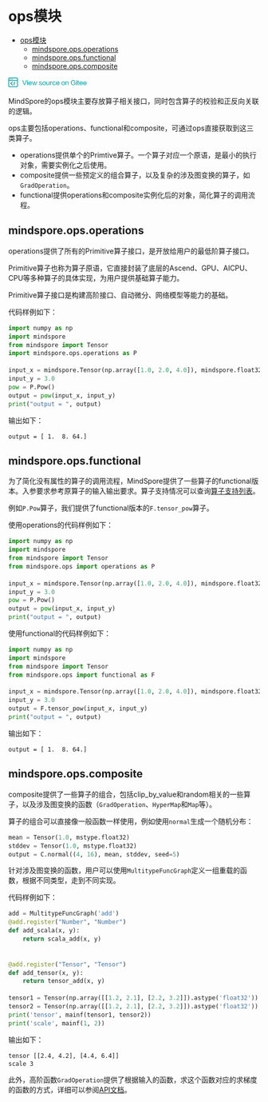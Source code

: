 # ops模块

<!-- TOC -->

- [ops模块](#ops模块)
    - [mindspore.ops.operations](#mindsporeopsoperations)
    - [mindspore.ops.functional](#mindsporeopsfunctional)
    - [mindspore.ops.composite](#mindsporeopscomposite)

<!-- /TOC -->

<a href="https://gitee.com/mindspore/docs/blob/master/api/source_zh_cn/programming_guide/ops.md" target="_blank"><img src="../_static/logo_source.png"></a>

MindSpore的ops模块主要存放算子相关接口，同时包含算子的校验和正反向关联的逻辑。

ops主要包括operations、functional和composite，可通过ops直接获取到这三类算子。  
- operations提供单个的Primtive算子。一个算子对应一个原语，是最小的执行对象，需要实例化之后使用。
- composite提供一些预定义的组合算子，以及复杂的涉及图变换的算子，如`GradOperation`。
- functional提供operations和composite实例化后的对象，简化算子的调用流程。

## mindspore.ops.operations

operations提供了所有的Primitive算子接口，是开放给用户的最低阶算子接口。

Primitive算子也称为算子原语，它直接封装了底层的Ascend、GPU、AICPU、CPU等多种算子的具体实现，为用户提供基础算子能力。

Primitive算子接口是构建高阶接口、自动微分、网络模型等能力的基础。

代码样例如下：
```python
import numpy as np
import mindspore
from mindspore import Tensor
import mindspore.ops.operations as P

input_x = mindspore.Tensor(np.array([1.0, 2.0, 4.0]), mindspore.float32)
input_y = 3.0
pow = P.Pow()
output = pow(input_x, input_y)
print("output = ", output)
```

输出如下：
```
output = [ 1.  8. 64.]
```

## mindspore.ops.functional

为了简化没有属性的算子的调用流程，MindSpore提供了一些算子的functional版本。入参要求参考原算子的输入输出要求。算子支持情况可以查询[算子支持列表](https://www.mindspore.cn/docs/zh-CN/master/operator_list.html#mindspore-ops-operations)。

例如`P.Pow`算子，我们提供了functional版本的`F.tensor_pow`算子。

使用operations的代码样例如下：

```python
import numpy as np
import mindspore
from mindspore import Tensor
from mindspore.ops import operations as P

input_x = mindspore.Tensor(np.array([1.0, 2.0, 4.0]), mindspore.float32)
input_y = 3.0
pow = P.Pow()
output = pow(input_x, input_y)
print("output = ", output)
```

使用functional的代码样例如下：

```python
import numpy as np
import mindspore
from mindspore import Tensor
from mindspore.ops import functional as F

input_x = mindspore.Tensor(np.array([1.0, 2.0, 4.0]), mindspore.float32)
input_y = 3.0
output = F.tensor_pow(input_x, input_y)
print("output = ", output)
```

输出如下：
```
output = [ 1.  8. 64.]
```

## mindspore.ops.composite

composite提供了一些算子的组合，包括clip_by_value和random相关的一些算子，以及涉及图变换的函数（`GradOperation`、`HyperMap`和`Map`等）。

算子的组合可以直接像一般函数一样使用，例如使用`normal`生成一个随机分布：
```python
mean = Tensor(1.0, mstype.float32)
stddev = Tensor(1.0, mstype.float32)
output = C.normal((4, 16), mean, stddev, seed=5)
```

针对涉及图变换的函数，用户可以使用`MultitypeFuncGraph`定义一组重载的函数，根据不同类型，走到不同实现。

代码样例如下：
```python
add = MultitypeFuncGraph('add')
@add.register("Number", "Number")
def add_scala(x, y):
    return scala_add(x, y)


@add.register("Tensor", "Tensor")
def add_tensor(x, y):
    return tensor_add(x, y)

tensor1 = Tensor(np.array([[1.2, 2.1], [2.2, 3.2]]).astype('float32'))
tensor2 = Tensor(np.array([[1.2, 2.1], [2.2, 3.2]]).astype('float32'))
print('tensor', mainf(tensor1, tensor2))
print('scale', mainf(1, 2))
```
输出如下：
```
tensor [[2.4, 4.2], [4.4, 6.4]]
scale 3
```

此外，高阶函数`GradOperation`提供了根据输入的函数，求这个函数对应的求梯度的函数的方式，详细可以参阅[API文档](https://www.mindspore.cn/api/zh-CN/master/api/python/mindspore/mindspore.ops.composite.html#mindspore.ops.composite.GradOperation)。